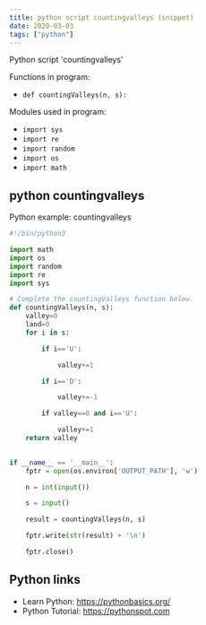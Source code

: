 ```yaml
---
title: python script countingvalleys (snippet)
date: 2020-03-03
tags: ["python"]
---
```

Python script 'countingvalleys'

Functions in program: 
* `def countingValleys(n, s):`

Modules used in program: 
* `import sys`
* `import re`
* `import random`
* `import os`
* `import math`

## python countingvalleys

Python example: countingvalleys

```python
#!/bin/python3

import math
import os
import random
import re
import sys

# Complete the countingValleys function below.
def countingValleys(n, s):
    valley=0
    land=0
    for i in s:

        if i=='U':

            valley+=1

        if i=='D':

            valley+=-1

        if valley==0 and i=='U':

            valley+=1
    return valley
    

if __name__ == '__main__':
    fptr = open(os.environ['OUTPUT_PATH'], 'w')

    n = int(input())

    s = input()

    result = countingValleys(n, s)

    fptr.write(str(result) + '\n')

    fptr.close()


```

## Python links

- Learn Python: https://pythonbasics.org/
- Python Tutorial: https://pythonspot.com
